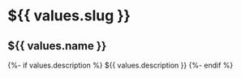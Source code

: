 # ${{ values.slug }}

## ${{ values.name }}

{%- if values.description %}
${{ values.description }}
{%- endif %}
